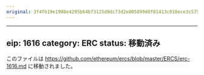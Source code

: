 ```yaml
---
original: 3f4fb19e1908e4295b64bf3125d9dc73d2e805899d0f81413c018ece3c575a66
---
```


---
eip: 1616
category: ERC
status: 移動済み
---

このファイルは https://github.com/ethereum/ercs/blob/master/ERCS/erc-1616.md に移動されました。